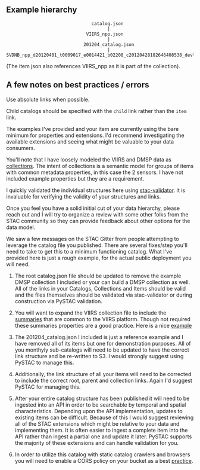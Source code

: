 ## Example hierarchy
```
                                catalog.json
                                      |
                              VIIRS_npp.json
                                      |
                             201204_catalog.json
                                      |
SVDNB_npp_d20120401_t0009017_e0014421_b02208_c20120428182646408538_devl_pop.rade9.co.json
```

(The item json also references VIIRS_npp as it is part of the collection).

## A few notes on  best practices / errors

Use absolute links when possible.

Child catalogs should be specified with the `child` link rather than the `item` link.

The examples I've provided and your item are currently using the bare minimum for properties and extensions.  I'd recommend investigating the available extensions and seeing what might be valuable to your data consumers.

You'll note that I have loosely modeled the VIIRS and DMSP data as [collections](https://github.com/radiantearth/stac-spec/tree/master/collection-spec).  The intent of collections is a semantic model for groups of items with common metadata properties, in this case the 2 sensors.  I have not included example properties but they are a requirement.

I quickly validated the individual structures here using [stac-validator](https://github.com/sparkgeo/stac-validator).  It is invaluable for verifying the validity of your structures and links.

Once you feel you have a solid initial cut of your data hierarchy, please reach out and I will try to organize a review with some other folks from the STAC community so they can provide feedback about other options for the data model.


We saw a few messages on the STAC Gitter from people attempting to leverage the catalog file you published.  There are several fixes/step you'll need to take to get this to a minimum functioning catalog.  What I've provided here is just a rough example, for the actual public deployment you will need.
1. The root catalog.json file should be updated to remove the example DMSP collection I included or your can build a DMSP collection as well.  All of the links in your Catalogs, Collections and Items should be valid and the files themselves should be validated via stac-validator or during construction via PySTAC validation.

2.  You will want to expand the VIIRS collection file to include the [summaries](https://github.com/radiantearth/stac-spec/blob/master/collection-spec/collection-spec.md) that are common to the VIIRS platform.  Though not required these summaries properties are a good practice. Here is a nice [example](https://github.com/radiantearth/stac-spec/blob/master/collection-spec/examples/sentinel2.json)

3. The 201204_catalog.json I included is just a reference example and I have removed all of its items but one for demonstration purposes.  All of you monthyly sub-catalogs will need to be updated to have the correct link structure and be re-written to S3.  I would strongly suggest using PySTAC to manage this.

4. Additionally, the link structure of all your items will need to be corrected to include the correct root, parent and collection links.  Again I'd suggest PySTAC for managing this.

5. After your entire catalog structure has been published it will need to be ingested into an API in order to be searchable by temporal and spatial characteristics.  Depending upon the API implementation, updates to existing items can be difficult.  Because of this I would suggest reviewing all of the STAC extensions which might be relative to your data and implementing them.  It is often easier to ingest a complete item into the API rather than ingest a partial one and update it later.  PySTAC supports the majority of these extensions and can handle validation for you.

6. In order to utilize this catalog with static catalog crawlers and browsers you will need to enable a CORS policy on your bucket as a best [practice](https://github.com/radiantearth/stac-spec/issues/888).

